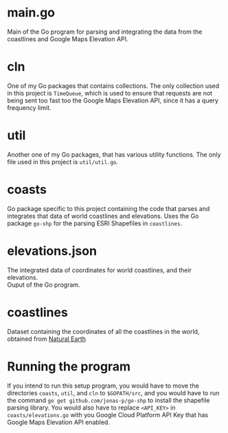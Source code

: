 # main.go
Main of the Go program for parsing and integrating the data from the coastlines and Google Maps Elevation API.

# cln
One of my Go packages that contains collections. The only collection used in this project is ```TimeQueue```, which is used to ensure that requests are not being sent too fast too the Google Maps Elevation API, since it has a query frequency limit.

# util
Another one of my Go packages, that has various utility functions. The only file used in this project is ```util/util.go```.

# coasts
Go package specific to this project containing the code that parses and integrates that data of world coastlines and elevations.
Uses the Go package ```go-shp``` for the parsing ESRI Shapefiles in ```coastlines```.

# elevations.json
The integrated data of coordinates for world coastlines, and their elevations.<br>
Ouput of the Go program.

# coastlines
Dataset containing the coordinates of all the coastlines in the world, 
obtained from <a href="http://www.naturalearthdata.com/downloads/10m-physical-vectors/10m-coastline/" target="_blank">Natural Earth</a>

# Running the program
If you intend to run this setup program, you would have to move the directories ```coasts```, ```util```, and ```cln``` to ```$GOPATH/src```, and you would have to run the command ```go get github.com/jonas-p/go-shp``` to install the shapefile parsing library. You would also have to replace ```<API_KEY>``` in ```coasts/elevations.go``` with you Google Cloud Platform API Key that has Google Maps Elevation API enabled.
